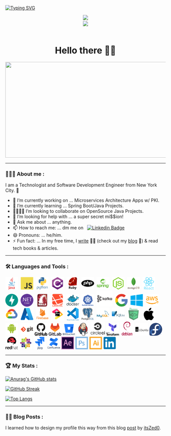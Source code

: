 [![Typing SVG](https://readme-typing-svg.demolab.com/?color=63e43e&lines=The+Matrix+has+you!;I'm+kidding+lol!+:P;Hello+world+and+Welcome!;I'm+getting+strong+MySpace+vibes!...:P)](https://git.io/typing-svg)

<div id="header" align="center">
  <img src="https://media.giphy.com/media/sn2PIe598RFnHQBX9v/giphy.gif" width="150"/>
  <div id="badges">
    <a href="https://www.linkedin.com/in/terence-hamilton/">
      <img src="https://img.shields.io/badge/LinkedIn-blue?logo=linkedin&logoColor=white&style=for-the-badge"/>
    </a>
  </div>
  <img src="https://komarev.com/ghpvc/?username=hamiltonmultimedia&label=3.1415926535&style=for-the-badge&color=blue" alt=""/>
  <h1>
    Hello there 👋🏾
  </h1>
</div>

<div align="center">
  <img src="https://media.giphy.com/media/sk6yL9EGVeAcE/giphy.gif" width="600" height="300"/>
</div>

---
### 👨🏾‍💻 About me :
I am a Technologist and Software Development Engineer from New York City. 🗽
- 🔭 I’m currently working on ... Microservices Architecture Apps w/ PKI.
- 🌱 I’m currently learning ... Spring Boot/Java Projects.
- 🫱🏾‍🫲🏻 I’m looking to collaborate on OpenSource Java Projects.
- 🤔 I’m looking for help with ... a super secret mi$$ion!
- 💬 Ask me about ... anything.
- 📫 How to reach me: ... dm me on &nbsp; [![Linkedin Badge](https://img.shields.io/badge/-LinkedIn-blue?style=plastic&logo=Linkedin&logoColor=white)](https://www.linkedin.com/in/terence-hamilton/)
- 😄 Pronouns: ... he/him.
- ⚡ Fun fact: ... In my free time, I [write](https://terencehamilton.com/blog/my-runbook/) ✍🏾 (check out my [blog](https://terencehamilton.com/blog/my-runbook/) 📓) & read tech books & articles.
---

### :hammer_and_wrench: Languages and Tools :

<div>
  <img src="https://github.com/devicons/devicon/blob/master/icons/java/java-original-wordmark.svg" title="Java" alt="Java" width="40" height="40"/>&nbsp;
  <img src="https://github.com/devicons/devicon/blob/master/icons/javascript/javascript-original.svg" title="JavaScript" alt="JavaScript" width="40" height="40"/>&nbsp;
  <img src="https://github.com/devicons/devicon/blob/master/icons/python/python-original-wordmark.svg" title="Python" alt="Python" width="40" height="40"/>&nbsp;
  <img src="https://github.com/devicons/devicon/blob/master/icons/csharp/csharp-original.svg" title="C#" alt="C#" width="40" height="40"/>&nbsp;
  <img src="https://github.com/devicons/devicon/blob/master/icons/ruby/ruby-original-wordmark.svg" title="Ruby" alt="Ruby" width="40" height="40"/>&nbsp;
  <img src="https://github.com/devicons/devicon/blob/master/icons/php/php-plain.svg" title="PHP" alt="PHP" width="40" height="40"/>&nbsp;
  <img src="https://github.com/devicons/devicon/blob/master/icons/spring/spring-original-wordmark.svg" title="Spring" alt="Spring" width="40" height="40"/>&nbsp;
  <img src="https://github.com/devicons/devicon/blob/master/icons/nodejs/nodejs-original.svg" title="NodeJS" alt="NodeJS" width="40" height="40"/>&nbsp;
  <img src="https://github.com/devicons/devicon/blob/master/icons/mongodb/mongodb-original-wordmark.svg" title="MongoDB" alt="MongoDB" width="40" height="40"/>&nbsp;
  <img src="https://github.com/devicons/devicon/blob/master/icons/react/react-original-wordmark.svg" title="React" alt="React" width="40" height="40"/>&nbsp;
  <img src="https://github.com/devicons/devicon/blob/master/icons/fastapi/fastapi-original.svg" title="Fastapi" alt="Fastapi" width="40" height="40"/>&nbsp;
  <img src="https://github.com/devicons/devicon/blob/master/icons/dotnetcore/dotnetcore-original.svg" title="Dot-Net Core" alt="Dot-Net Core" width="40" height="40"/>&nbsp;
  <img src="https://github.com/devicons/devicon/blob/master/icons/rails/rails-original-wordmark.svg" title="Rails" alt="Rails" width="40" height="40"/>&nbsp;
  <img src="https://github.com/devicons/devicon/blob/master/icons/laravel/laravel-plain-wordmark.svg" title="Laravel" alt="Laravel" width="40" height="40"/>&nbsp;
  <img src="https://github.com/devicons/devicon/blob/master/icons/docker/docker-original-wordmark.svg" title="Docker" alt="Docker" width="40" height="40"/>&nbsp;
  <img src="https://github.com/devicons/devicon/blob/master/icons/kubernetes/kubernetes-plain-wordmark.svg" title="K8s" alt="K8s" width="40" height="40"/>&nbsp;
  <img src="https://github.com/devicons/devicon/blob/master/icons/apachekafka/apachekafka-original-wordmark.svg" title="Kafka" alt="Kafka" width="50" height="50"/>&nbsp;
  <img src="https://github.com/devicons/devicon/blob/master/icons/google/google-original.svg" title="Google" alt="Google" width="40" height="40"/>&nbsp;
  <img src="https://github.com/devicons/devicon/blob/master/icons/windows8/windows8-original.svg" title="Windows" alt="Windows" width="40" height="40"/>&nbsp;
  <img src="https://github.com/devicons/devicon/blob/master/icons/amazonwebservices/amazonwebservices-plain-wordmark.svg" title="AWS" alt="AWS" width="40" height="40"/>&nbsp;
  <img src="https://github.com/devicons/devicon/blob/master/icons/googlecloud/googlecloud-original.svg" title="GCP" alt="GCP" width="40" height="40"/>&nbsp;
  <img src="https://github.com/devicons/devicon/blob/master/icons/azure/azure-original.svg" title="Azure"  alt="Azure" width="40" height="40"/>&nbsp;
  <img src="https://github.com/devicons/devicon/blob/master/icons/firebase/firebase-plain-wordmark.svg" title="Firebase" alt="Firebase" width="40" height="40"/>&nbsp;
  <img src="https://github.com/devicons/devicon/blob/master/icons/jetbrains/jetbrains-original.svg" title="JetBrains"  alt="JetBrains" width="40" height="40"/>&nbsp;
  <img src="https://github.com/devicons/devicon/blob/master/icons/vscode/vscode-original-wordmark.svg" title="VSCode"  alt="VSCode" width="40" height="40"/>&nbsp;
  <img src="https://github.com/devicons/devicon/blob/master/icons/postgresql/postgresql-original-wordmark.svg" title="PSQL" alt="PSQL" width="40" height="40"/>&nbsp;
  <img src="https://github.com/devicons/devicon/blob/master/icons/mysql/mysql-original-wordmark.svg" title="MySQL"  alt="MySQL" width="40" height="40"/>&nbsp;
  <img src="https://github.com/devicons/devicon/blob/master/icons/sqlite/sqlite-original-wordmark.svg" title="SQLite"  alt="SQLite" width="40" height="40"/>&nbsp;
  <img src="https://github.com/devicons/devicon/blob/master/icons/devicon/devicon-original-wordmark.svg" title="Devicon" alt="Devicon" width="40" height="40"/>&nbsp;
  <img src="https://github.com/devicons/devicon/blob/master/icons/apple/apple-original.svg" title="Apple" alt="Apple" width="40" height="40"/>&nbsp;
  <img src="https://github.com/devicons/devicon/blob/master/icons/android/android-original-wordmark.svg" title="Android" alt="Android" width="40" height="40"/>&nbsp;
  <img src="https://github.com/devicons/devicon/blob/master/icons/git/git-original-wordmark.svg" title="Git" **alt="Git" width="40" height="40"/>
  <img src="https://github.com/devicons/devicon/blob/master/icons/github/github-original-wordmark.svg" title="GitHub" **alt="GitHub" width="40" height="40"/>
  <img src="https://github.com/devicons/devicon/blob/master/icons/gitlab/gitlab-original-wordmark.svg" title="GitLab" **alt="GitLab" width="40" height="40"/>
  <img src="https://github.com/devicons/devicon/blob/master/icons/bitbucket/bitbucket-original-wordmark.svg" title="Bitbucket" **alt="Bitbucket" width="40" height="40"/>
  <img src="https://github.com/devicons/devicon/blob/master/icons/jenkins/jenkins-original.svg" title="Jenkins" **alt="Jenkins" width="40" height="40"/>
  <img src="https://github.com/devicons/devicon/blob/master/icons/circleci/circleci-plain-wordmark.svg" title="CircleCi" **alt="CircleCi" width="45" height="45"/>
  <img src="https://github.com/devicons/devicon/blob/master/icons/terraform/terraform-original-wordmark.svg" title="Terraform" **alt="Terraform" width="40" height="40"/>
  <img src="https://github.com/devicons/devicon/blob/master/icons/debian/debian-plain-wordmark.svg" title="Debian" **alt="Debian" width="45" height="45"/>
  <img src="https://github.com/devicons/devicon/blob/master/icons/ubuntu/ubuntu-plain-wordmark.svg" title="Ubuntu" **alt="Ubuntu" width="40" height="40"/>
  <img src="https://github.com/devicons/devicon/blob/master/icons/fedora/fedora-original.svg" title="Fedora" **alt="Fedora" width="40" height="40"/>
  <img src="https://github.com/devicons/devicon/blob/master/icons/redhat/redhat-original-wordmark.svg" title="RedHat" **alt="RedHat" width="40" height="40"/>
  <img src="https://github.com/devicons/devicon/blob/master/icons/centos/centos-original.svg" title="CentOS" **alt="CentOS" width="40" height="40"/>
  <img src="https://github.com/devicons/devicon/blob/master/icons/jira/jira-original-wordmark.svg" title="Jira" **alt="Jira" width="40" height="40"/>
  <img src="https://github.com/devicons/devicon/blob/master/icons/confluence/confluence-original-wordmark.svg" title="Confluence" **alt="Confluence" width="40" height="40"/>
   <img src="https://github.com/devicons/devicon/blob/master/icons/aftereffects/aftereffects-original.svg" title="AfterEffects" **alt="AfterEffects" width="40" height="40"/>
   <img src="https://github.com/devicons/devicon/blob/master/icons/photoshop/photoshop-line.svg" title="Photoshop" **alt="Photoshop" width="40" height="40"/>
 <img src="https://github.com/devicons/devicon/blob/master/icons/illustrator/illustrator-line.svg" title="Illustrator" **alt="Illustrator" width="40" height="40"/>
  <a href="https://www.linkedin.com/in/terence-hamilton/"><img src="https://github.com/devicons/devicon/blob/master/icons/linkedin/linkedin-original.svg" title="LinkedIn" **alt="LinkedIn" width="40" height="40"/></a>

</div>

---

### 🏆 My Stats :

[![Anurag's GitHub stats](https://github-readme-stats.vercel.app/api?username=hamiltonmultimedia&count_private=true&show_icons=true&theme=chartreuse-dark&hide=contribs&border_color=7cfc00)](https://github.com/anuraghazra/github-readme-stats)

[![GitHub Streak](https://github-readme-streak-stats.herokuapp.com?user=hamiltonmultimedia&theme=hacker&border_radius=8&fire=DD2727&background=000000&stroke=F2F2F2&currStreakNum=DDDDDD&sideNums=00C4DD)](https://git.io/streak-stats)

[![Top Langs](https://github-readme-stats.vercel.app/api/top-langs/?username=hamiltonmultimedia&layout=compact&theme=chartreuse-dark&show_icons=true&border_color=7cfc00&card_width=450&langs_count=10&hide=Dockerfile)](https://github.com/anuraghazra/github-readme-stats)

---
### ✍🏾 Blog Posts :

I learned how to design my profile this way from this blog <a href="https://www.sitepoint.com/github-profile-readme/">post</a> by <a href="https://github.com/itsZed0">itsZed0</a>.
<!--
**HamiltonMultimedia/HamiltonMultimedia** is a ✨ _special_ ✨ repository because its `README.md` (this file) appears on your GitHub profile.

Here are some ideas to get you started:
-->
